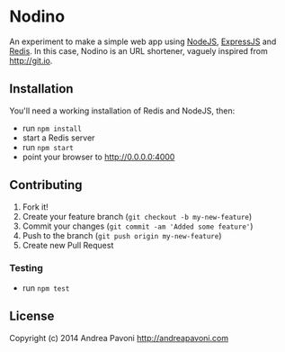 # Nodino

An experiment to make a simple web app using [NodeJS](http://nodejs.org), [ExpressJS](http://expressjs.com) and [Redis](http://redis.io).
In this case, Nodino is an URL shortener, vaguely inspired from http://git.io.

## Installation

You'll need a working installation of Redis and NodeJS, then:

* run `npm install`
* start a Redis server
* run `npm start`
* point your browser to http://0.0.0.0:4000

## Contributing

1. Fork it!
2. Create your feature branch (`git checkout -b my-new-feature`)
3. Commit your changes (`git commit -am 'Added some feature'`)
4. Push to the branch (`git push origin my-new-feature`)
5. Create new Pull Request

### Testing

* run `npm test`

## License

Copyright (c) 2014 Andrea Pavoni http://andreapavoni.com
